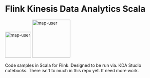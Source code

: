 # Flink Kinesis Data Analytics Scala

<img width="85" alt="map-user" src="https://img.shields.io/badge/views-073-green"> <img width="125" alt="map-user" src="https://img.shields.io/badge/unique visits-018-green">

Code samples in Scala for Flink. Designed to be run via. KDA Studio notebooks. There isn't to much in this repo yet. It need more work.
